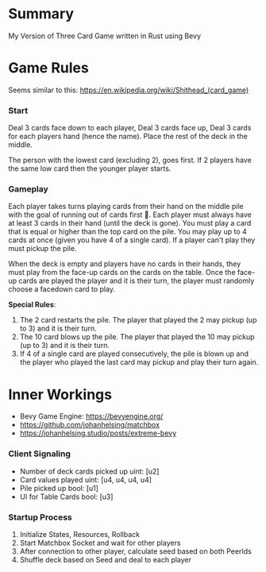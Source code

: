 # Summary

My Version of Three Card Game written in Rust using Bevy

# Game Rules

Seems similar to this: https://en.wikipedia.org/wiki/Shithead_(card_game)

### Start

Deal 3 cards face down to each player, Deal 3 cards face up, Deal 3 cards for each players hand (hence the name). Place the rest of the deck in the middle.

The person with the lowest card (excluding 2), goes first. If 2 players have the same low card then the younger player starts.

### Gameplay

Each player takes turns playing cards from their hand on the middle pile with the goal of running out of cards first 🥇. Each player must always have at least 3 cards in their hand (until the deck is gone). You must play a card that is equal or higher than the top card on the pile. You may play up to 4 cards at once (given you have 4 of a single card). If a player can't play they must pickup the pile.

When the deck is empty and players have no cards in their hands, they must play from the face-up cards on the cards on the table. Once the face-up cards are played the player and it is their turn, the player must randomly choose a facedown card to play.

**Special Rules**:

1. The 2 card restarts the pile. The player that played the 2 may pickup (up to 3) and it is their turn.
2. The 10 card blows up the pile. The player that played the 10 may pickup (up to 3) and it is their turn.
3. If 4 of a single card are played consecutively, the pile is blown up and the player who played the last card may pickup and play their turn again.

# Inner Workings

- Bevy Game Engine: https://bevyengine.org/
- https://github.com/johanhelsing/matchbox
- https://johanhelsing.studio/posts/extreme-bevy

### Client Signaling

- Number of deck cards picked up uint: [u2]
- Card values played uint: [u4, u4, u4, u4]
- Pile picked up bool: [u1]
- UI for Table Cards bool: [u3]

### Startup Process

1. Initialize States, Resources, Rollback
2. Start Matchbox Socket and wait for other players
3. After connection to other player, calculate seed based on both PeerIds
4. Shuffle deck based on Seed and deal to each player
